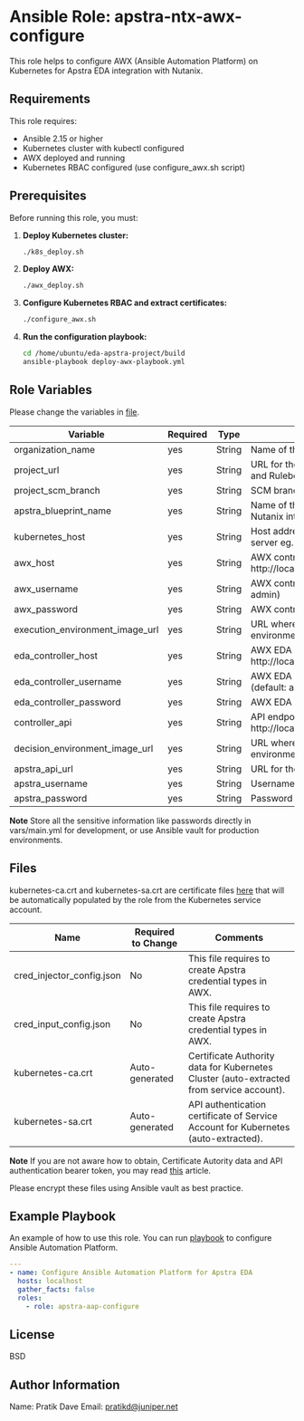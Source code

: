 Ansible Role: apstra-ntx-awx-configure
=========

This role helps to configure AWX (Ansible Automation Platform) on Kubernetes for Apstra EDA integration with Nutanix.

Requirements
------------

This role requires:
- Ansible 2.15 or higher
- Kubernetes cluster with kubectl configured
- AWX deployed and running
- Kubernetes RBAC configured (use configure_awx.sh script)

Prerequisites
------------

Before running this role, you must:

1. **Deploy Kubernetes cluster:**
   ```bash
   ./k8s_deploy.sh
   ```

2. **Deploy AWX:**
   ```bash
   ./awx_deploy.sh
   ```

3. **Configure Kubernetes RBAC and extract certificates:**
   ```bash
   ./configure_awx.sh
   ```

4. **Run the configuration playbook:**
   ```bash
   cd /home/ubuntu/eda-apstra-project/build
   ansible-playbook deploy-awx-playbook.yml
   ```

Role Variables
--------------
Please change the variables in [file](../apstra-ntx-awx-configure/vars/main.yml).

| Variable                       | Required | Type                      | Comments                                                                        |
|--------------------------------|----------|---------------------------|---------------------------------------------------------------------------------|
| organization_name              | yes      | String                    | Name of the organization in AWX                                                 |
| project_url                    | yes      | String                    | URL for the project where Playbooks and Rulebooks are available                 |
| project_scm_branch             | yes      | String                    | SCM branch for the project                        |
| apstra_blueprint_name          | yes      | String                    | Name of the Apstra blueprint for Nutanix integration     |
| kubernetes_host                | yes      | String                    | Host address for Kubernetes API server eg. https://localhost:6443              |
| awx_host     | yes      | String                    | AWX controller URL eg. http://localhost:30080                                  |
| awx_username | yes      | String                    | AWX controller username (default: admin)                                       |
| awx_password | yes      | String                    | AWX controller password                                                         |
| execution_environment_image_url| yes      | String                    | URL where image for Execution environment is pushed           |
| eda_controller_host            | yes      | String                    | AWX EDA controller URL eg. http://localhost:30081                              |
| eda_controller_username        | yes      | String                    | AWX EDA controller username (default: admin)                                   |
| eda_controller_password        | yes      | String                    | AWX EDA controller password                                                     |
| controller_api                 | yes      | String                    | API endpoint of AWX controller eg. http://localhost:30080/api/controller/      |
| decision_environment_image_url | yes      | String                    | URL where image for Decision environment is pushed           |
| apstra_api_url                 | yes      | String                    | URL for the Apstra API                            |
| apstra_username                | yes      | String                    | Username for Apstra                               |
| apstra_password                | yes      | String                    | Password for Apstra (sensitive)                   |

**Note**
Store all the sensitive information like passwords directly in vars/main.yml for development, or use Ansible vault for production environments.


Files
------------
kubernetes-ca.crt and kubernetes-sa.crt are certificate files [here](../apstra-ntx-awx-configure/files) that will be automatically populated by the role from the Kubernetes service account.

| Name                           | Required to Change | Comments                                                                                                     |
|--------------------------------|--------------------|--------------------------------------------------------------------------------------------------------------|
| cred_injector_config.json      | No                 | This file requires to create Apstra credential types in AWX.                                                |
| cred_input_config.json         | No                 | This file requires to create Apstra credential types in AWX.                                                |
| kubernetes-ca.crt              | Auto-generated     | Certificate Authority data for Kubernetes Cluster (auto-extracted from service account).                   |
| kubernetes-sa.crt              | Auto-generated     | API authentication certificate of Service Account for Kubernetes (auto-extracted).                         |

**Note**
If you are not aware how to obtain, Certificate Autority data and API authentication bearer token, you may read [this](https://developers.redhat.com/articles/2023/06/26/how-deploy-apps-k8s-cluster-automation-controller#install_and_configure_ansible_automation_platform) article.

Please encrypt these files using Ansible vault as best practice.

Example Playbook
----------------

An example of how to use this role. You can run [playbook](../apstra-eda-build.yaml) to configure Ansible Automation Platform.

```yaml
---
- name: Configure Ansible Automation Platform for Apstra EDA
  hosts: localhost
  gather_facts: false
  roles:
    - role: apstra-aap-configure
```

License
-------

BSD

Author Information
------------------
Name: Pratik Dave 
Email: pratikd@juniper.net
